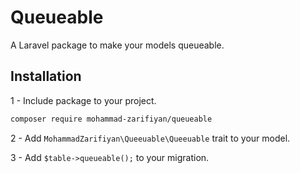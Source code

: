 # Queueable
A Laravel package to make your models queueable.

## Installation

1 - Include package to your project.

```bash
composer require mohammad-zarifiyan/queueable
```
2 - Add `MohammadZarifiyan\Queeuable\Queeuable` trait to your model.

3 - Add `$table->queueable();` to your migration.
